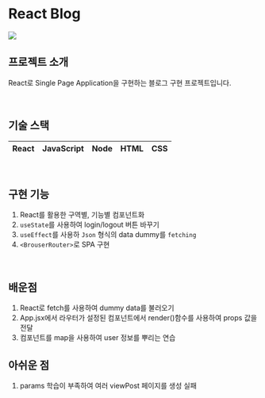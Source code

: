 # React Blog
<img src = "https://user-images.githubusercontent.com/101693495/177041924-647e33f8-67d5-484c-84bb-664d1087394e.gif" >

<br>

## 프로젝트 소개 
React로 Single Page Application을 구현하는 블로그 구현 프로젝트입니다. 

<br>

## 기술 스택 

| React  | JavaScript | Node |  HTML   |  CSS   |
| :---: | :--------: | :--------: | :------: | :-----: |


<br>

## 구현 기능 
1. React를 활용한 구역별, 기능별 컴포넌트화
2. `useState`를 사용하여 login/logout 버튼 바꾸기
3. `useEffect`를 사용하 `Json` 형식의 data dummy를 `fetching`
4. `<BrouserRouter>`로 SPA 구현

<br> 

## 배운점 
1. React로 fetch를 사용하여 dummy data를 불러오기 
2. App.jsx에서 라우터가 설정된 컴포넌트에서 render()함수를 사용하여 props 값을 전달
3. 컴포넌트를 map을 사용하여 user 정보를 뿌리는 연습 

## 아쉬운 점
1. params 학습이 부족하여 여러 viewPost 페이지를 생성 실패 
